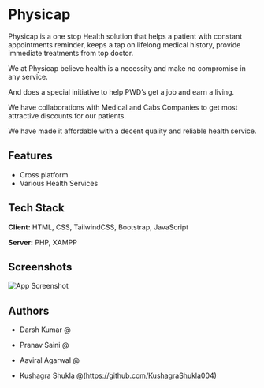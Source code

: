 
# Physicap

Physicap is a one stop Health solution that helps a patient with constant appointments reminder, keeps a tap on lifelong medical history, provide immediate treatments from top doctor.

We at Physicap believe health is a necessity and make no compromise in any service.

And does a special initiative to help PWD’s get a job and earn a living.

We have collaborations with Medical and Cabs Companies to get most attractive discounts for our patients. 

We have made it affordable with a decent quality and reliable health service.
## Features

- Cross platform
- Various Health Services

  
## Tech Stack

**Client:** HTML, CSS, TailwindCSS, Bootstrap, JavaScript

**Server:** PHP, XAMPP

  
## Screenshots

![App Screenshot](https://via.placeholder.com/468x300?text=App+Screenshot+Here )

  
## Authors

- Darsh Kumar @

- Pranav Saini @
- Aaviral Agarwal @
- Kushagra Shukla @(https://github.com/KushagraShukla004)